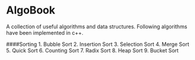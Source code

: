 # AlgoBook
A collection of useful algorithms and data structures. 
Following algorithms have been implemented in c++.

####Sorting
    1. Bubble Sort
    2. Insertion Sort
    3. Selection Sort
    4. Merge Sort
    5. Quick Sort
    6. Counting Sort
    7. Radix Sort
    8. Heap Sort
    9. Bucket Sort


